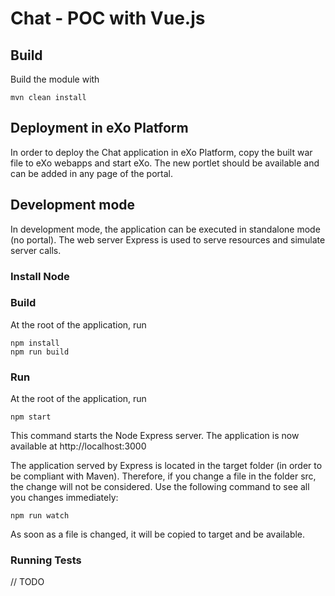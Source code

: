# Chat - POC with Vue.js

## Build

Build the module with 
```
mvn clean install
```

## Deployment in eXo Platform

In order to deploy the Chat application in eXo Platform, copy the built war file to eXo webapps and start eXo.
The new portlet should be available and can be added in any page of the portal.

## Development mode

In development mode, the application can be executed in standalone mode (no portal).
The web server Express is used to serve resources and simulate server calls.

### Install Node

### Build

At the root of the application, run
```
npm install
npm run build
```

### Run

At the root of the application, run
```
npm start
```
This command starts the Node Express server.
The application is now available at http://localhost:3000

The application served by Express is located in the target folder (in order to be compliant with Maven).
Therefore, if you change a file in the folder src, the change will not be considered.
Use the following command to see all you changes immediately:
```
npm run watch
```
As soon as a file is changed, it will be copied to target and be available.


### Running Tests

// TODO
